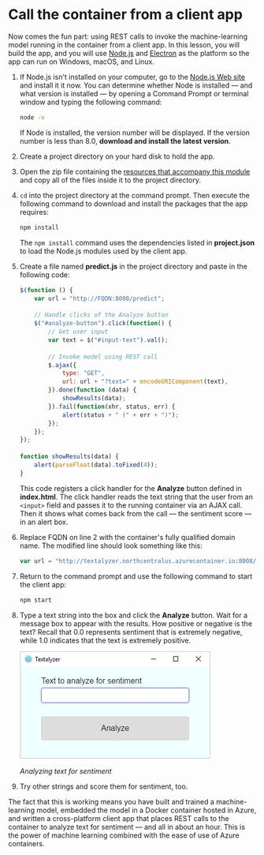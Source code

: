# Call the container from a client app

Now comes the fun part: using REST calls to invoke the machine-learning model running in the container from a client app. In this lesson, you will build the app, and you will use [Node.js](https://nodejs.org/) and [Electron](https://electronjs.org/) as the platform so the app can run on Windows, macOS, and Linux.

1. If Node.js isn't installed on your computer, go to the [Node.js Web site](https://nodejs.org/) and install it it now. You can determine whether Node is installed — and what version is installed — by opening a Command Prompt or terminal window and typing the following command:

	```bash
	node -v
	```

	If Node is installed, the version number will be displayed. If the version number is less than 8.0, **download and install the latest version**.

1. Create a project directory on your hard disk to hold the app.

1. Open the zip file containing the [resources that accompany this module](https://topcs.blob.core.windows.net/public/textalyzer-resources.zip) and copy all of the files inside it to the project directory.

1. `cd` into the project directory at the command prompt. Then execute the following command to download and install the packages that the app requires:

	```bash
	npm install
	```

	The `npm install` command uses the dependencies listed in **project.json** to load the Node.js modules used by the client app.

1. Create a file named **predict.js** in the project directory and paste in the following code:

	```javascript
	$(function () {
	    var url = "http://FQDN:8008/predict";
	
	    // Handle clicks of the Analyze button
	    $("#analyze-button").click(function() {
	        // Get user input
	        var text = $("#input-text").val();
	
	        // Invoke model using REST call
	        $.ajax({
	            type: "GET",
	            url: url + "?text=" + encodeURIComponent(text),
	        }).done(function (data) {
	            showResults(data);
	        }).fail(function(xhr, status, err) {
	            alert(status + " (" + err + ")");
	        });
	    });
	});
	
	function showResults(data) {
	    alert(parseFloat(data).toFixed(4));
	}
	```

	This code registers a click handler for the **Analyze** button defined in **index.html**. The click handler reads the text string that the user from an `<input>` field and passes it to the running container via an AJAX call. Then it shows what comes back from the call — the sentiment score — in an alert box. 


1. Replace FQDN on line 2 with the container's fully qualified domain name. The modified line should look something like this:

	```javascript
	var url = "http://textalyzer.northcentralus.azurecontainer.io:8008/predict";
	```

1. Return to the command prompt and use the following command to start the client app:

	```bash
	npm start
	```

1. Type a text string into the box and click the **Analyze** button. Wait for a message box to appear with the results. How positive or negative is the text? Recall that 0.0 represents sentiment that is extremely negative, while 1.0 indicates that the text is extremely positive.

	![Analyzing text for sentiment](media/textalyzer.png)

	_Analyzing text for sentiment_

1. Try other strings and score them for sentiment, too.

The fact that this is working means you have built and trained a machine-learning model, embedded the model in a Docker container hosted in Azure, and written a cross-platform client app that places REST calls to the container to analyze text for sentiment — and all in about an hour. This is the power of machine learning combined with the ease of use of Azure containers.
